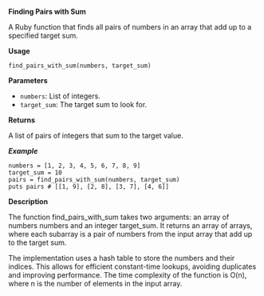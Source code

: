**Finding Pairs with Sum**

A Ruby function that finds all pairs of numbers in an array that add up to a specified target sum.

**Usage**
```
find_pairs_with_sum(numbers, target_sum)
```

**Parameters**

- `numbers`: List of integers.
- `target_sum`: The target sum to look for.

**Returns**

A list of pairs of integers that sum to the target value.

***Example***
```
numbers = [1, 2, 3, 4, 5, 6, 7, 8, 9]
target_sum = 10
pairs = find_pairs_with_sum(numbers, target_sum)
puts pairs # [[1, 9], [2, 8], [3, 7], [4, 6]]
```

**Description**

The function find_pairs_with_sum takes two arguments: an array of numbers numbers and an integer target_sum. It returns an array of arrays, where each subarray is a pair of numbers from the input array that add up to the target sum.

The implementation uses a hash table to store the numbers and their indices. This allows for efficient constant-time lookups, avoiding duplicates and improving performance. The time complexity of the function is O(n), where n is the number of elements in the input array.